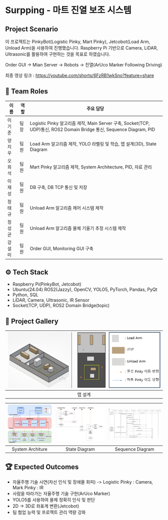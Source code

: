 # Surpping - 마트 진열 보조 시스템

## Project Scenario
이 프로젝트는 PinkyBot(Logistic Pinky, Mart Pinky), Jetcobot(Load Arm, Unload Arm)을 사용하여 진행했습니다.
Raspberry Pi 기반으로 Camera, LiDAR, Ultrasonic를 활용하여 구현하는 것을 목표로 하였습니다.

Order GUI -> Mian Server -> Robots -> 진열(ArUco Marker Following Driving)

최종 영상 링크 : https://youtube.com/shorts/6FzRB1wkSno?feature=share

## 👥 Team Roles

| 이름 | 역할 | 주요 담당 |
|------|------|-----------|
| 이기준 | 팀장 | Logistic Pinky 알고리즘 제작, Main Server 구축, Socket(TCP, UDP)통신, ROS2 Domain Bridge 통신, Sequence Diagram, PID |
| 양지우 | 팀원 | Load Arm 알고리즘 제작, YOLO 라벨링 및 학습, 맵 설계(3D), State Diagram |
| 오희석 | 팀원 | Mart Pinky 알고리즘 제작, System Architecture, PID, 자료 관리 |
| 이재성 | 팀원 | DB 구축, DB TCP 통신 및 저장 |
| 정태규 | 팀원 | Unload Arm 알고리즘 제어 시스템 제작 |
| 정성균 | 팀원 | Unload Arm 알고리즘 물체 기울기 추정 시스템 제작 |
| 강설미 | 팀원 | Order GUI, Monitoring GUI 구축 |

## ⚙️ Tech Stack
- Raspberry Pi(PinkyBot, Jetcobot)
- Ubuntu(24.04) ROS2(Jazzy), OpenCV, YOLO5, PyTorch, Pandas, PyQt
- Python, SQL
- LiDAR, Camera, Ultrasonic, IR Sensor
- Socket(TCP, UDP), ROS2 Domain Bridge(topic)

## 📸 Project Gallery

| ![3D Map Design](https://github.com/addinedu-roscamp-6th/roscamp-repo-3/blob/main/Pictures%20of%20Project/map.png) |
|:---:|
| 맵 설계 |

| ![System Architure](https://github.com/addinedu-roscamp-6th/roscamp-repo-3/blob/main/Pictures%20of%20Project/System%20Architure.png) | ![State Diagram](https://github.com/addinedu-roscamp-6th/roscamp-repo-3/blob/main/Pictures%20of%20Project/State%20Diagram.png) | ![Sequence Diagram](https://github.com/addinedu-roscamp-6th/roscamp-repo-3/blob/main/Pictures%20of%20Project/Sequence%20Diagram.png) |
|:---:|:---:|:---:|
| System Architure | State Diagram | Sequence Diagram |


## 🏆 Expected Outcomes
- 자율주행 기술 시연(차선 인식 및 장애물 회피) -> Logistic Pinky : Camera, Mark Pinky : IR
- 사람을 따라가는 자율주행 기술 구현(ArUco Marker)
- YOLO5를 사용하여 물체 정확히 인식 및 판단
- 2D -> 3D로 좌표계 변환(Jetcobot)
- 팀 협업 능력 및 프로젝트 관리 역량 강화
